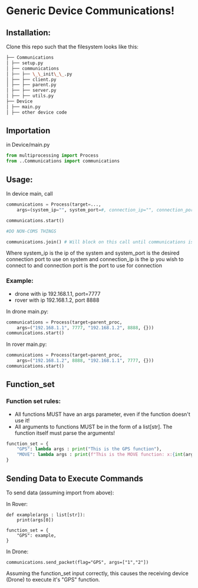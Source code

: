 # Generic Device Communications!

## Installation:
Clone this repo such that the filesystem looks like this:

```bash
├── Communications
│ ├── setup.py
│ ├── communications
│ ├── ├── \_\_init\_\_.py
│ ├── ├── client.py
│ ├── ├── parent.py
│ ├── ├── server.py
│ ├── ├── utils.py
├── Device
│ ├── main.py
│ ├── other device code
```

## Importation
in Device/main.py
```python
from multiprocessing import Process
from ..Communications import communications
```

## Usage:
In device main, call

```python
communications = Process(target=...,
    args=(system_ip="", system_port=#, connection_ip="", connection_port=#, function_set={}))

communications.start()

#DO NON-COMS THINGS

communications.join() # Will block on this call until communications is done. Call last

```

Where system_ip is the ip of the system and system_port is the desired connection port to use on system and
connection_ip is the ip you wish to connect to and connection port is the port to use for connection

### Example:
* drone with ip 192.168.1.1, port=7777
* rover with ip 192.168.1.2, port 8888

In drone main.py:
```python
communications = Process(target=parent_proc,
    args=("192.168.1.1", 7777, "192.168.1.2", 8888, {}))
communications.start()
```
In rover main.py:
```python
communications = Process(target=parent_proc,
    args=("192.168.1.2", 8888, "192.168.1.1", 7777, {}))
communications.start()
```

## Function_set
### Function set rules:
* All functions MUST have an args parameter, even if the function doesn't use it!
* All arguments to functions MUST be in the form of a list[str]. The function itself must parse the arguments!
```python
function_set = {
    "GPS": lambda args : print("This is the GPS function"),
    "MOVE": lambda args : print(f"This is the MOVE function: x:{int(args[0])}, y:{int(args[1])}"),
}
```

## Sending Data to Execute Commands
To send data (assuming import from above):

In Rover:
```python3
def example(args : list[str]):
    print(args[0])

function_set = {
    "GPS": example,
}
```

In Drone:
```python3
communications.send_packet(flag="GPS", args=["1","2"])
```

Assuming the function_set input correctly, this causes the receiving device (Drone)
to execute it's "GPS" function.
